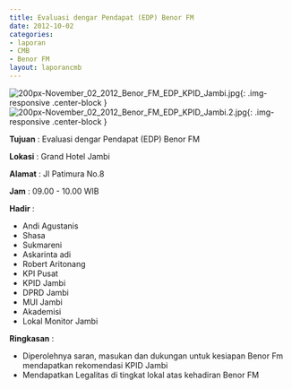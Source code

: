 ```yaml
---
title: Evaluasi dengar Pendapat (EDP) Benor FM
date: 2012-10-02
categories:
- laporan
- CMB
- Benor FM
layout: laporancmb
---
```


![200px-November_02_2012_Benor_FM_EDP_KPID_Jambi.jpg](/uploads/200px-November_02_2012_Benor_FM_EDP_KPID_Jambi.jpg){: .img-responsive .center-block }	
![200px-November_02_2012_Benor_FM_EDP_KPID_Jambi.2.jpg](/uploads/200px-November_02_2012_Benor_FM_EDP_KPID_Jambi.2.jpg){: .img-responsive .center-block }	
	
**Tujuan** :	Evaluasi dengar Pendapat (EDP) Benor FM
	
**Lokasi** :	Grand Hotel Jambi

**Alamat** : 	Jl Patimura No.8
	
**Jam** :	09.00 - 10.00 WIB
	
**Hadir** :	
*	Andi Agustanis
*	Shasa
*	Sukmareni
*	Askarinta adi
*	Robert Aritonang
*	KPI Pusat
*	KPID Jambi
*	DPRD Jambi
*	MUI Jambi
*	Akademisi
*	Lokal Monitor Jambi

**Ringkasan** :	
*	Diperolehnya saran, masukan dan dukungan untuk kesiapan Benor Fm mendapatkan rekomendasi KPID Jambi
*	Mendapatkan Legalitas di tingkat lokal atas kehadiran Benor FM
